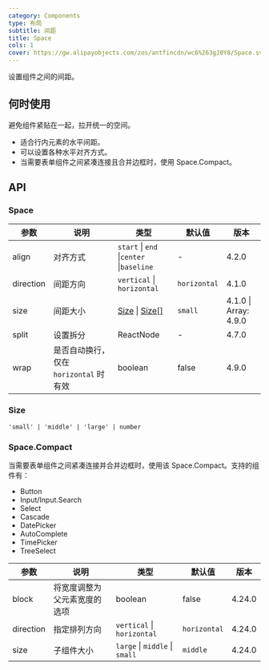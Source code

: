 ```yaml
---
category: Components
type: 布局
subtitle: 间距
title: Space
cols: 1
cover: https://gw.alipayobjects.com/zos/antfincdn/wc6%263gJ0Y8/Space.svg
---
```


设置组件之间的间距。

## 何时使用

避免组件紧贴在一起，拉开统一的空间。

- 适合行内元素的水平间距。
- 可以设置各种水平对齐方式。
- 当需要表单组件之间紧凑连接且合并边框时，使用 Space.Compact。

## API

### Space

| 参数 | 说明 | 类型 | 默认值 | 版本 |
| --- | --- | --- | --- | --- |
| align | 对齐方式 | `start` \| `end` \|`center` \|`baseline` | - | 4.2.0 |
| direction | 间距方向 | `vertical` \| `horizontal` | `horizontal` | 4.1.0 |
| size | 间距大小 | [Size](#Size) \| [Size\[\]](#Size) | `small` | 4.1.0 \| Array: 4.9.0 |
| split | 设置拆分 | ReactNode | - | 4.7.0 |
| wrap | 是否自动换行，仅在 `horizontal` 时有效 | boolean | false | 4.9.0 |

### Size

`'small' | 'middle' | 'large' | number`

### Space.Compact

当需要表单组件之间紧凑连接并合并边框时，使用该 Space.Compact。支持的组件有：

- Button
- Input/Input.Search
- Select
- Cascade
- DatePicker
- AutoComplete
- TimePicker
- TreeSelect

| 参数 | 说明 | 类型 | 默认值 | 版本 |
| --- | --- | --- | --- | --- |
| block | 将宽度调整为父元素宽度的选项 | boolean | false | 4.24.0 |
| direction | 指定排列方向 | `vertical` \| `horizontal` | `horizontal` | 4.24.0 |
| size | 子组件大小 | `large` \| `middle` \| `small` | `middle` | 4.24.0 |
